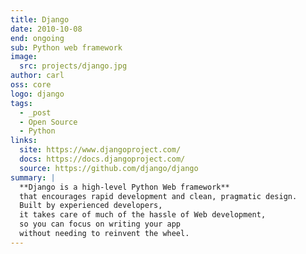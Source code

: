 ```yaml
---
title: Django
date: 2010-10-08
end: ongoing
sub: Python web framework
image:
  src: projects/django.jpg
author: carl
oss: core
logo: django
tags:
  - _post
  - Open Source
  - Python
links:
  site: https://www.djangoproject.com/
  docs: https://docs.djangoproject.com/
  source: https://github.com/django/django
summary: |
  **Django is a high-level Python Web framework**
  that encourages rapid development and clean, pragmatic design.
  Built by experienced developers,
  it takes care of much of the hassle of Web development,
  so you can focus on writing your app
  without needing to reinvent the wheel.
---
```

